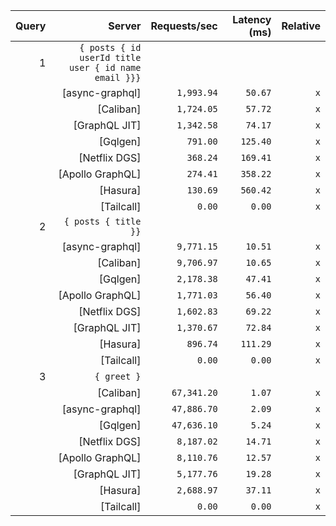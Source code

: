 <!-- PERFORMANCE_RESULTS_START -->

| Query | Server | Requests/sec | Latency (ms) | Relative |
|-------:|--------:|--------------:|--------------:|---------:|
| 1 | `{ posts { id userId title user { id name email }}}` |
|| [async-graphql] | `1,993.94` | `50.67` | `x` |
|| [Caliban] | `1,724.05` | `57.72` | `x` |
|| [GraphQL JIT] | `1,342.58` | `74.17` | `x` |
|| [Gqlgen] | `791.00` | `125.40` | `x` |
|| [Netflix DGS] | `368.24` | `169.41` | `x` |
|| [Apollo GraphQL] | `274.41` | `358.22` | `x` |
|| [Hasura] | `130.69` | `560.42` | `x` |
|| [Tailcall] | `0.00` | `0.00` | `x` |
| 2 | `{ posts { title }}` |
|| [async-graphql] | `9,771.15` | `10.51` | `x` |
|| [Caliban] | `9,706.97` | `10.65` | `x` |
|| [Gqlgen] | `2,178.38` | `47.41` | `x` |
|| [Apollo GraphQL] | `1,771.03` | `56.40` | `x` |
|| [Netflix DGS] | `1,602.83` | `69.22` | `x` |
|| [GraphQL JIT] | `1,370.67` | `72.84` | `x` |
|| [Hasura] | `896.74` | `111.29` | `x` |
|| [Tailcall] | `0.00` | `0.00` | `x` |
| 3 | `{ greet }` |
|| [Caliban] | `67,341.20` | `1.07` | `x` |
|| [async-graphql] | `47,886.70` | `2.09` | `x` |
|| [Gqlgen] | `47,636.10` | `5.24` | `x` |
|| [Netflix DGS] | `8,187.02` | `14.71` | `x` |
|| [Apollo GraphQL] | `8,110.76` | `12.57` | `x` |
|| [GraphQL JIT] | `5,177.76` | `19.28` | `x` |
|| [Hasura] | `2,688.97` | `37.11` | `x` |
|| [Tailcall] | `0.00` | `0.00` | `x` |

<!-- PERFORMANCE_RESULTS_END -->

